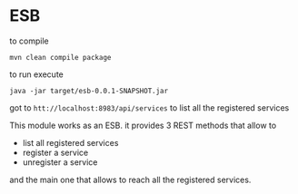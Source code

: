 # ESB

to compile

`mvn clean compile package`

to run execute

`java -jar target/esb-0.0.1-SNAPSHOT.jar`

got to `htt://localhost:8983/api/services` to list all the registered services


This module works as an ESB. it provides 3 REST methods that allow to 
 * list all registered services
 * register a service
 * unregister a service
 
 and the main one that allows to reach all the registered services.

